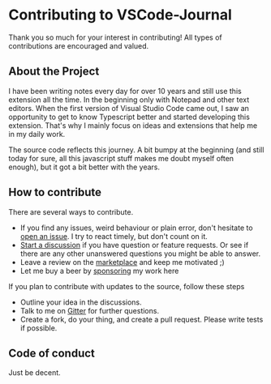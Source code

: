 # Contributing to VSCode-Journal
Thank you so much for your interest in contributing! All types of contributions are encouraged and valued. 

## About the Project
I have been writing notes every day for over 10 years and still use this extension all the time. In the beginning only with Notepad and other text editors. When the first version of Visual Studio Code came out, I saw an opportunity to get to know Typescript better and started developing this extension.  That's why I mainly focus on ideas and extensions that help me in my daily work.

The source code reflects this journey. A bit bumpy at the beginning (and still today for sure, all this javascript stuff makes me doubt myself often enough), but it got a bit better with the years. 

## How to contribute

There are several ways to contribute.

* If you find any issues, weird behaviour or plain error, don't hesitate to [open an issue](https://github.com/pajoma/vscode-journal/issues/new). I try to react timely, but don't count on it. 
* [Start a discussion](https://github.com/pajoma/vscode-journal/discussions/new) if you have question or feature requests. Or see if there are any other unanswered questions you might be able to answer. 
* Leave a review on the [marketplace](https://marketplace.visualstudio.com/items?itemName=pajoma.vscode-journal&ssr=false#review-details) and keep me motivated ;)
* Let me buy a beer by [sponsoring](https://github.com/sponsors/pajoma) my work here

If you plan to contribute with updates to the source, follow these steps

* Outline your idea in the discussions. 
* Talk to me on [Gitter](https://gitter.im/dictyo) for further questions. 
* Create a fork, do your thing, and create a pull request. Please write tests if possible. 

## Code of conduct

Just be decent. 
